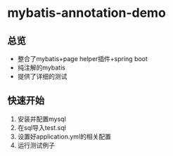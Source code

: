 # mybatis-annotation-demo

## 总览
- 整合了mybatis+page helper插件+spring boot
- 纯注解的mybatis
- 提供了详细的测试

## 快速开始
1. 安装并配置mysql
2. 在sql导入test.sql
3. 设置好application.yml的相关配置
4. 运行测试例子



